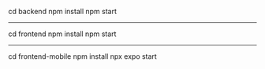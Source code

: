 cd backend
npm install
npm start

---

cd frontend
npm install
npm start

---

cd frontend-mobile
npm install
npx expo start
